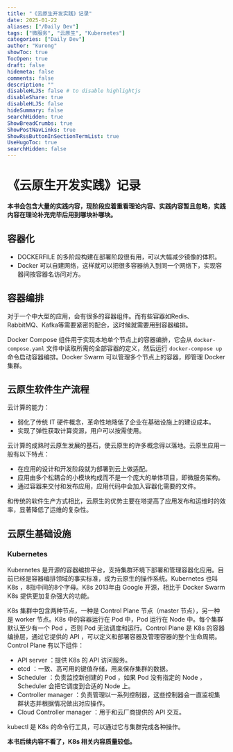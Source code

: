 ```yaml
---
title: "《云原生开发实践》记录"
date: 2025-01-22
aliases: ["/Daily Dev"]
tags: ["微服务", "云原生", "Kubernetes"]
categories: ["Daily Dev"]
author: "Kurong"
showToc: true
TocOpen: true
draft: false
hidemeta: false
comments: false
description: ""
disableHLJS: false # to disable highlightjs
disableShare: true
disableHLJS: false
hideSummary: false
searchHidden: true
ShowBreadCrumbs: true
ShowPostNavLinks: true
ShowRssButtonInSectionTermList: true
UseHugoToc: true
searchHidden: false
---
```


# 《云原生开发实践》记录

**本书会包含大量的实践内容，现阶段应着重看理论内容、实践内容暂且忽略，实践内容在理论补充完毕后用到哪块补哪块。**

## 容器化

- DOCKERFILE 的多阶段构建在部署阶段很有用，可以大幅减少镜像的体积。
- Docker 可以自建网络，这样就可以把很多容器纳入到同一个网络下，实现容器间按容器名访问对方。



## 容器编排

对于一个中大型的应用，会有很多的容器组件。而有些容器如Redis、RabbitMQ、Kafka等需要紧密的配合，这时候就需要用到容器编排。

Docker Compose 组件用于实现本地单个节点上的容器编排，它会从 `docker-compose.yaml` 文件中读取所需的全部容器的定义，然后运行 `docker-compose up` 命令启动容器编排。Docker Swarm 可以管理多个节点上的容器，即管理 Docker 集群。



## 云原生软件生产流程

云计算的能力：

- 弱化了传统 IT 硬件概念，革命性地降低了企业在基础设施上的建设成本。
- 实现了弹性获取计算资源，用户可以按需使用。

云计算的成熟时云原生发展的基石，使云原生的许多概念得以落地。云原生应用一般有以下特点：

- 在应用的设计和开发阶段就为部署到云上做适配。
- 应用由多个松耦合的小模块构成而不是一个庞大的单体项目，即微服务架构。
- 通过容器来交付和发布应用，应用代码中会加入容器化需要的文件。

和传统的软件生产方式相比，云原生的优势主要在塔提高了应用发布和运维时的效率，显著降低了运维的复杂性。



## 云原生基础设施

### Kubernetes

Kubernetes 是开源的容器编排平台，支持集群环境下部署和管理容器化应用。目前已经是容器编排领域的事实标准，成为云原生的操作系统。Kubernetes 也叫 K8s ，8指中间的8个字母。K8s 2013年由 Google 开源，相比于 Docker Swarm K8s 提供更加复杂强大的功能。

K8s 集群中包含两种节点，一种是 Control Plane 节点（master 节点），另一种是 worker 节点。K8s 中的容器运行在 Pod 中，Pod 运行在 Node 中。每个集群默认至少有一个 Pod ，否则 Pod 无法调度和运行。Control Plane 是 K8s 的容器编排层，通过它提供的 API ，可以定义和部署容器及管理容器的整个生命周期。Control Plane 有以下组件：

- API server ：提供 K8s 的 API 访问服务。
- etcd ：一致、高可用的键值存储，用来保存集群的数据。
- Scheduler ：负责监控新创建的 Pod ，如果 Pod 没有指定的 Node ，Scheduler 会把它调度到合适的 Node 上。
- Controller manager ：负责管理以一系列控制器，这些控制器会一直监视集群状态并根据情况做出对应操作。
- Cloud Controller manager ：用于和云厂商提供的 API 交互。

kubectl 是 K8s 的命令行工具，可以通过它与集群完成各种操作。



**本书后续内容不看了，K8s 相关内容质量较低。**
